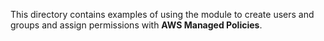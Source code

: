 This directory contains examples of using the module to create users and groups and assign permissions with **AWS Managed Policies**.
